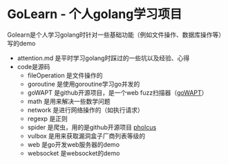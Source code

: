 # GoLearn - 个人golang学习项目

Golearn是个人学习golang时针对一些基础功能（例如文件操作、数据库操作等）写的demo

* attention.md 是平时学习golang时踩过的一些坑以及经验、心得
* code是源码
    * fileOperation 是文件操作的
    * goroutine 是使用goroutine学习go并发的
    * goWAPT 是github开源项目，是一个web fuzz扫描器（[goWAPT](https://github.com/dzonerzy/goWAPT)）
    * math 是用来解决一些数学问题
    * network 是进行网络操作的（如执行请求）
    * regexp 是正则
    * spider 是爬虫，用的是github开源项目 [pholcus](https://github.com/henrylee2cn/pholcus/)
    * vulbox 是用来获取漏洞盒子厂商列表等级的
    * web 是go开发web服务器的demo
    * websocket 是websocket的demo

